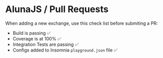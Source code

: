 # AlunaJS / Pull Requests

When adding a new exchange, use this check list before submiting a PR:

 - Build is passing ✅
 - Coverage is at 100% ✅
 - Integration Tests are passing ✅
 - Configs added to Insomnia `playground.json` file ✅
